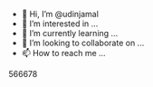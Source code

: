 - 👋 Hi, I’m @udinjamal
- 👀 I’m interested in ...
- 🌱 I’m currently learning ...
- 💞️ I’m looking to collaborate on ...
- 📫 How to reach me ...

<!---
udinjamal/udinjamal is a ✨ special ✨ repository because its `README.md` (this file) appears on your GitHub profile.
You can click the Preview link to take a look at your changes.
----!> 566678
